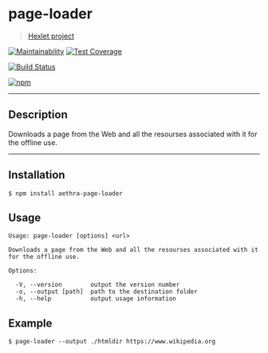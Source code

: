# page-loader
> [Hexlet project](https://ru.hexlet.io/projects)

[![Maintainability](https://api.codeclimate.com/v1/badges/d3daf0a982e8cb6330fb/maintainability)](https://codeclimate.com/github/AndreyMork/page-loader/maintainability)
[![Test Coverage](https://api.codeclimate.com/v1/badges/d3daf0a982e8cb6330fb/test_coverage)](https://codeclimate.com/github/AndreyMork/page-loader/test_coverage)

[![Build Status](https://travis-ci.org/AndreyMork/page-loader.svg?branch=master)](https://travis-ci.org/AndreyMork/page-loader)

[![npm](https://img.shields.io/npm/v/aethra-page-loader.svg?style=flat)](https://www.npmjs.com/package/aethra-page-loader)
***
## Description
Downloads a page from the Web and all the resourses associated with it for the offline use.

***
## Installation
```$ npm install aethra-page-loader```
## Usage
    Usage: page-loader [options] <url>

    Downloads a page from the Web and all the resourses associated with it for the offline use.

    Options:

      -V, --version        output the version number
      -o, --output [path]  path to the destination folder
      -h, --help           output usage information

## Example

```$ page-loader --output ./htmldir https://www.wikipedia.org```
